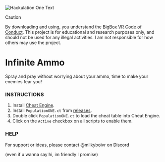 ![Hackulation One Text](https://github.com/MilkyBoiVR/HackulationOne/assets/111146381/a57f5a32-c999-4d50-aaff-ef24c652b393)
> [!CAUTION]
> By downloading and using, you understand the [BigBox VR Code of Conduct](https://bigboxvr.com/code-of-conduct.html). This project is for educational and research purposes only, and should not be used for any illegal activities. I am not responsible for how others may use the project.

# **Infinite Ammo**
Spray and pray without worrying about your ammo, time to make your enemies fear you!

### **INSTRUCTIONS**

1. Install [Cheat Engine](https://www.cheatengine.org/).
2. Install `PopulationONE.ct` from [releases](https://github.com/MilkyBoiVR/Hackulation-One/releases/latest).
3. Double click `PopulationONE.ct` to load the cheat table into Cheat Engine.
4. Click on the `Active` checkbox on all scripts to enable them.

### **HELP**

For support or ideas, please contact @milkyboivr on Discord

(even if u wanna say hi, im friendly I promise)
